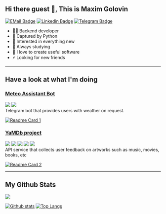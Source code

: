 ## Hi there guest 👋, This is Maxim Golovin

[![EMail Badge](https://img.shields.io/badge/-boss@primestr.ru-0072b1?style=flat&logo=mail.ru&logoColor=white&link=mailto:boss@primestr.ru)](mailto:boss@primestr.ru)
[![Linkedin Badge](https://img.shields.io/badge/-Maxim_Golovin-0072b1?style=flat&logo=Linkedin&logoColor=white&link=https://www.linkedin.com/in/maxim-golovin-a660b8284/)](https://www.linkedin.com/in/maxim-golovin-a660b8284/) 
[![Telegram Badge](https://img.shields.io/badge/-PrimeStr-blue?style=social&logo=telegram&link=https://t.me/PrimeStr)](https://t.me/PrimeStr) <p align='left'>

- 👨🏻 Backend developer
- 🐍 Captured by Python
- 👀 Interested in everything new
- 📖 Always studying
- 💎 I love to create useful software 
- ⚡ Looking for new friends 

***

## Have a look at what I'm doing
### [Meteo Assistant Bot](https://github.com/PrimeStr/meteo_assistant_bot)
![](https://img.shields.io/badge/Aiogram-20.25.1-blue) ![](https://img.shields.io/badge/AioHTTP-3.8.5-blue) \
Telegram bot that provides users with weather on request.

[![Readme Card 1](https://github-readme-stats.vercel.app/api/pin/?username=PrimeStr&repo=meteo_assistant_bot)](https://github.com/PrimeStr/github-readme-stats)

### [YaMDb project](https://github.com/PrimeStr/api_yamdb)
![](https://img.shields.io/badge/Django-3.2-blue) ![](https://img.shields.io/badge/DRF-3.12.4-blue) ![](https://img.shields.io/badge/SimpleJWT-4.7.2-blue) ![](https://img.shields.io/badge/django--import--export-3.2-blue) ![](https://img.shields.io/badge/pytest-6.2.4-blue) \
API service that collects user feedback on artworks such as music, movies, books, etc

[![Readme Card 2](https://github-readme-stats.vercel.app/api/pin/?username=PrimeStr&repo=api_yamdb)](https://github.com/PrimeStr/github-readme-stats)


***

## My Github Stats

![](https://komarev.com/ghpvc/?username=PrimeStr&style=for-the-badge&label=MY_PROFILE_VIEWS)

[![Github stats](https://github-readme-stats.vercel.app/api?username=PrimeStr&show_icons=true&include_all_commits=true)](https://github.com/PrimeStr/github-readme-stats)
[![Top Langs](https://github-readme-stats.vercel.app/api/top-langs/?username=PrimeStr&layout=donut&custom_title=My+Most+Used+Languages)](https://github.com/PrimeStr/github-readme-stats)
